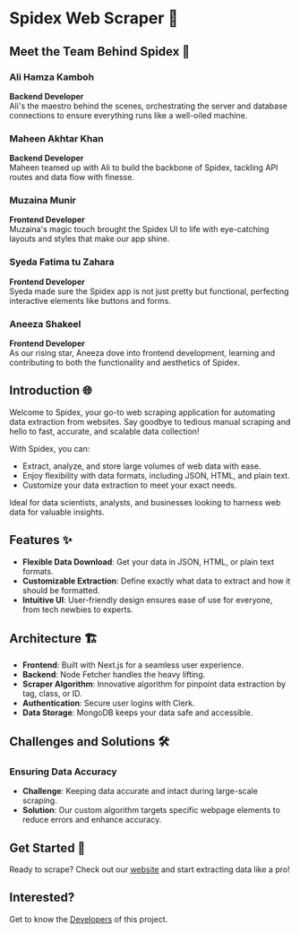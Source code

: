 # Spidex Web Scraper 🚀

## Meet the Team Behind Spidex 🌟

### Ali Hamza Kamboh
**Backend Developer**  
Ali's the maestro behind the scenes, orchestrating the server and database connections to ensure everything runs like a well-oiled machine.

### Maheen Akhtar Khan
**Backend Developer**  
Maheen teamed up with Ali to build the backbone of Spidex, tackling API routes and data flow with finesse.

### Muzaina Munir
**Frontend Developer**  
Muzaina's magic touch brought the Spidex UI to life with eye-catching layouts and styles that make our app shine.

### Syeda Fatima tu Zahara
**Frontend Developer**  
Syeda made sure the Spidex app is not just pretty but functional, perfecting interactive elements like buttons and forms.

### Aneeza Shakeel
**Frontend Developer**  
As our rising star, Aneeza dove into frontend development, learning and contributing to both the functionality and aesthetics of Spidex.

## Introduction 🌐

Welcome to Spidex, your go-to web scraping application for automating data extraction from websites. Say goodbye to tedious manual scraping and hello to fast, accurate, and scalable data collection!

With Spidex, you can:

- Extract, analyze, and store large volumes of web data with ease.
- Enjoy flexibility with data formats, including JSON, HTML, and plain text.
- Customize your data extraction to meet your exact needs.

Ideal for data scientists, analysts, and businesses looking to harness web data for valuable insights.

## Features ✨

- **Flexible Data Download**: Get your data in JSON, HTML, or plain text formats.
- **Customizable Extraction**: Define exactly what data to extract and how it should be formatted.
- **Intuitive UI**: User-friendly design ensures ease of use for everyone, from tech newbies to experts.

## Architecture 🏗️

- **Frontend**: Built with Next.js for a seamless user experience.
- **Backend**: Node Fetcher handles the heavy lifting.
- **Scraper Algorithm**: Innovative algorithm for pinpoint data extraction by tag, class, or ID.
- **Authentication**: Secure user logins with Clerk.
- **Data Storage**: MongoDB keeps your data safe and accessible.

## Challenges and Solutions 🛠️

### Ensuring Data Accuracy
- **Challenge**: Keeping data accurate and intact during large-scale scraping.
- **Solution**: Our custom algorithm targets specific webpage elements to reduce errors and enhance accuracy.

## Get Started 🚀

Ready to scrape? Check out our [website](https://spidex.vercel.app/) and start extracting data like a pro!

## Interested?
Get to know the [Developers](https://linktr.ee/spidexdev) of this project.

